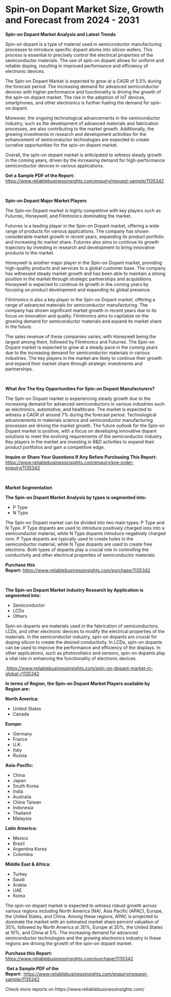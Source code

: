 <p><h1>Spin-on Dopant Market Size, Growth and Forecast from 2024 - 2031</h1></p><p><strong>Spin-on Dopant Market Analysis and Latest Trends</strong></p>
<p><p>Spin-on dopant is a type of material used in semiconductor manufacturing processes to introduce specific dopant atoms into silicon wafers. This process is essential to precisely control the electrical properties of the semiconductor materials. The use of spin-on dopant allows for uniform and reliable doping, resulting in improved performance and efficiency of electronic devices.</p><p>The Spin-on Dopant Market is expected to grow at a CAGR of 5.5% during the forecast period. The increasing demand for advanced semiconductor devices with higher performance and functionality is driving the growth of the spin-on dopant market. The rise in the adoption of IoT devices, smartphones, and other electronics is further fueling the demand for spin-on dopant.</p><p>Moreover, the ongoing technological advancements in the semiconductor industry, such as the development of advanced materials and fabrication processes, are also contributing to the market growth. Additionally, the growing investments in research and development activities for the enhancement of semiconductor technologies are expected to create lucrative opportunities for the spin-on dopant market.</p><p>Overall, the spin-on dopant market is anticipated to witness steady growth in the coming years, driven by the increasing demand for high-performance semiconductor devices in various applications.</p></p>
<p><strong>Get a Sample PDF of the Report:&nbsp;</strong> <a href="https://www.reliablebusinessinsights.com/enquiry/request-sample/1135342">https://www.reliablebusinessinsights.com/enquiry/request-sample/1135342</a></p>
<p>&nbsp;</p>
<p><strong>Spin-on Dopant Major Market Players</strong></p>
<p><p>The Spin-on Dopant market is highly competitive with key players such as Futurrex, Honeywell, and Filmtronics dominating the market. </p><p>Futurrex is a leading player in the Spin-on Dopant market, offering a wide range of products for various applications. The company has shown considerable market growth in recent years, expanding its product portfolio and increasing its market share. Futurrex also aims to continue its growth trajectory by investing in research and development to bring innovative products to the market.</p><p>Honeywell is another major player in the Spin-on Dopant market, providing high-quality products and services to a global customer base. The company has witnessed steady market growth and has been able to maintain a strong position in the market through strategic partnerships and acquisitions. Honeywell is expected to continue its growth in the coming years by focusing on product development and expanding its global presence.</p><p>Filmtronics is also a key player in the Spin-on Dopant market, offering a range of advanced materials for semiconductor manufacturing. The company has shown significant market growth in recent years due to its focus on innovation and quality. Filmtronics aims to capitalize on the growing demand for semiconductor materials and expand its market share in the future.</p><p>The sales revenue of these companies varies, with Honeywell being the largest among them, followed by Filmtronics and Futurrex. The Spin-on Dopant market is expected to grow at a steady pace in the coming years due to the increasing demand for semiconductor materials in various industries. The key players in the market are likely to continue their growth and expand their market share through strategic investments and partnerships.</p></p>
<p>&nbsp;</p>
<p><strong>What Are The Key Opportunities For Spin-on Dopant Manufacturers?</strong></p>
<p><p>The Spin-on Dopant market is experiencing steady growth due to the increasing demand for advanced semiconductors in various industries such as electronics, automotive, and healthcare. The market is expected to witness a CAGR of around 7% during the forecast period. Technological advancements in materials science and semiconductor manufacturing processes are driving the market growth. The future outlook for the Spin-on Dopant market is positive, with a focus on developing innovative dopant solutions to meet the evolving requirements of the semiconductor industry. Key players in the market are investing in R&D activities to expand their product portfolios and gain a competitive edge.</p></p>
<p><strong>Inquire or Share Your Questions If Any Before Purchasing This Report:</strong> <a href="https://www.reliablebusinessinsights.com/enquiry/pre-order-enquiry/1135342">https://www.reliablebusinessinsights.com/enquiry/pre-order-enquiry/1135342</a></p>
<p>&nbsp;</p>
<p><strong>Market Segmentation</strong></p>
<p><strong>The Spin-on Dopant Market Analysis by types is segmented into:</strong></p>
<p><ul><li>P Type</li><li>N Type</li></ul></p>
<p><p>The Spin-on Dopant market can be divided into two main types: P Type and N Type. P Type dopants are used to introduce positively charged ions into a semiconductor material, while N Type dopants introduce negatively charged ions. P Type dopants are typically used to create holes in the semiconductor material, while N Type dopants are used to create free electrons. Both types of dopants play a crucial role in controlling the conductivity and other electrical properties of semiconductor materials.</p></p>
<p><strong>Purchase this Report:&nbsp;</strong><a href="https://www.reliablebusinessinsights.com/purchase/1135342">https://www.reliablebusinessinsights.com/purchase/1135342</a></p>
<p>&nbsp;</p>
<p><strong>The Spin-on Dopant Market Industry Research by Application is segmented into:</strong></p>
<p><ul><li>Semiconductor</li><li>LCDs</li><li>Others</li></ul></p>
<p><p>Spin-on dopants are materials used in the fabrication of semiconductors, LCDs, and other electronic devices to modify the electrical properties of the materials. In the semiconductor industry, spin-on dopants are crucial for doping silicon to create the desired conductivity. In LCDs, spin-on dopants can be used to improve the performance and efficiency of the displays. In other applications, such as photovoltaics and sensors, spin-on dopants play a vital role in enhancing the functionality of electronic devices.</p></p>
<p><a href="https://www.reliablebusinessinsights.com/spin-on-dopant-market-in-global-r1135342">&nbsp;https://www.reliablebusinessinsights.com/spin-on-dopant-market-in-global-r1135342</a></p>
<p><strong>In terms of Region, the Spin-on Dopant Market Players available by Region are:</strong></p>
<p>
    <p> <strong> North America: </strong>
        <ul>
            <li>United States</li>
            <li>Canada</li>
        </ul>
        </p> 
    <p> <strong> Europe: </strong>
        <ul>
            <li>Germany</li>
            <li>France</li>
            <li>U.K.</li>
            <li>Italy</li>
            <li>Russia</li>
        </ul>
        </p> 
    <p> <strong> Asia-Pacific: </strong>
        <ul>
            <li>China</li>
            <li>Japan</li>
            <li>South Korea</li>
            <li>India</li>
            <li>Australia</li>
            <li>China Taiwan</li>
            <li>Indonesia</li>
            <li>Thailand</li>
            <li>Malaysia</li>
        </ul>
        </p> 
    <p> <strong> Latin America: </strong>
        <ul>
            <li>Mexico</li>
            <li>Brazil</li>
            <li>Argentina Korea</li>
            <li>Colombia</li>
        </ul>
        </p> 
    <p> <strong> Middle East & Africa: </strong>
        <ul>
            <li>Turkey</li>
            <li>Saudi</li>
            <li>Arabia</li>
            <li>UAE</li>
            <li>Korea</li>
        </ul>
    </p>
    </p>
<p><p>The spin-on dopant market is expected to witness robust growth across various regions including North America (NA), Asia Pacific (APAC), Europe, the United States, and China. Among these regions, APAC is projected to dominate the market with an estimated market share percent valuation of 35%, followed by North America at 30%, Europe at 20%, the United States at 10%, and China at 5%. The increasing demand for advanced semiconductor technologies and the growing electronics industry in these regions are driving the growth of the spin-on dopant market.</p></p>
<p><strong>Purchase this Report: </strong><a href="https://www.reliablebusinessinsights.com/purchase/1135342">https://www.reliablebusinessinsights.com/purchase/1135342</a></p>
<p>&nbsp;<strong>Get a Sample PDF of the Report:&nbsp;&nbsp;</strong><a href="https://www.reliablebusinessinsights.com/enquiry/request-sample/1135342">https://www.reliablebusinessinsights.com/enquiry/request-sample/1135342</a></p>
<p><strong></strong></p>
<p>Check more reports on https://www.reliablebusinessinsights.com/</p>
